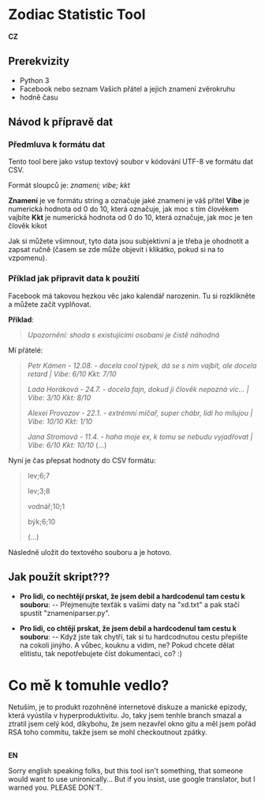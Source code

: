 ﻿# Zodiac Statistic Tool
**CZ**
## Prerekvizity
- Python 3
- Facebook nebo seznam Vašich přátel a jejich znamení zvěrokruhu
- hodně času

## Návod k přípravě dat
### Předmluva k formátu dat
Tento tool bere jako vstup textový soubor v kódování UTF-8 ve formátu dat CSV.

Formát sloupců je:
*znameni; vibe; kkt*

**Znamení** je ve formátu string a označuje jaké znamení je váš přítel
**Vibe** je numerická hodnota od 0 do 10, která označuje, jak moc s tím člověkem vajbíte
**Kkt** je numerická hodnota od 0 do 10, která označuje, jak moc je ten člověk kikot

Jak si můžete všimnout, tyto data jsou subjektivní a je třeba je ohodnotit a zapsat ručně (časem se zde může objevit i klikátko, pokud si na to vzpomenu).

### Příklad jak připravit data k použití

Facebook má takovou hezkou věc jako kalendář narozenin. Tu si rozklikněte a můžete začít vyplňovat.

**Příklad**:
>*Upozornění: shoda s existujícími osobami je čistě náhodná*

Mí přátelé:
>*Petr Kámen - 12.08. - docela cool týpek, dá se s ním vajbit, ale docela retard  | Vibe: 6/10 Kkt: 7/10*
>
>*Lada Horáková - 24.7. - docela fajn, dokud ji člověk nepozná víc... | Vibe: 3/10 Kkt: 8/10*
> 
>*Alexei Provozov - 22.1. - extrémní míčař, super chábr, lidi ho milujou | Vibe: 10/10 Kkt: 1/10*
> 
>*Jana Stromová - 11.4. - haha moje ex, k tomu se nebudu vyjadřovat | Vibe: 6/10 Kkt: 10/10*
(...)

Nyní je čas přepsat hodnoty do CSV formátu:
>lev;6;7
> 
>lev;3;8
> 
>vodnář;10;1
> 
>býk;6;10
> 
>(...)

Následně uložit do textového souboru a je hotovo. 

## Jak použít skript???
- **Pro lidi, co nechtějí prskat, že jsem debil a hardcodenul tam cestu k souboru**:
-- Přejmenujte texťák s vašimi daty na "xd.txt" a pak stačí spustit "znameniparser.py".

- **Pro lidi, co chtějí prskat, že jsem debil a hardcodenul tam cestu k souboru**:
-- Když jste tak chytří, tak si tu hardcodnutou cestu přepište na cokoli jinýho. A vůbec, kouknu a vidim, ne?
Pokud chcete dělat elitistu, tak nepotřebujete číst dokumentaci, co? :)

# Co mě k tomuhle vedlo?
Netuším, je to produkt rozohněné internetové diskuze a manické epizody, která vyústila v hyperproduktivitu. Jo, taky jsem tenhle branch smazal a ztratil jsem celý kód, díkybohu, že jsem nezavřel okno gitu a měl jsem pořád RSA toho commitu, takže jsem se mohl checkoutnout zpátky.
##
##
##
**EN** 

Sorry english speaking folks, but this tool isn't something, that someone would want to use unironically... 
But if you insist, use google translator, but I warned you. PLEASE DON'T.

